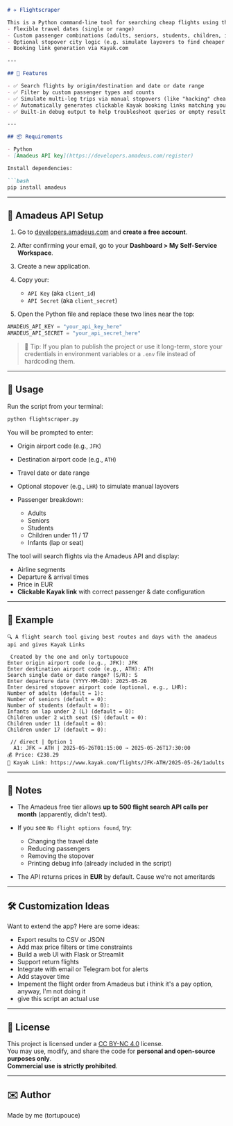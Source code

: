 ````markdown
# ✈️ Flightscraper

This is a Python command-line tool for searching cheap flights using the Amadeus API with support for:
- Flexible travel dates (single or range)
- Custom passenger combinations (adults, seniors, students, children, infants)
- Optional stopover city logic (e.g. simulate layovers to find cheaper routes)
- Booking link generation via Kayak.com

---

## 🚀 Features

- ✅ Search flights by origin/destination and date or date range
- ✅ Filter by custom passenger types and counts
- ✅ Simulate multi-leg trips via manual stopovers (like "hacking" cheaper flights)
- ✅ Automatically generates clickable Kayak booking links matching your search
- ✅ Built-in debug output to help troubleshoot queries or empty results

---

## 📦 Requirements

- Python
- [Amadeus API key](https://developers.amadeus.com/register)

Install dependencies:

```bash
pip install amadeus
````

---

## 🔑 Amadeus API Setup

1. Go to [developers.amadeus.com](https://developers.amadeus.com/register) and **create a free account**.
2. After confirming your email, go to your **Dashboard > My Self-Service Workspace**.
3. Create a new application.
4. Copy your:

   * `API Key` (aka `client_id`)
   * `API Secret` (aka `client_secret`)
5. Open the Python file and replace these two lines near the top:

```python
AMADEUS_API_KEY = "your_api_key_here"
AMADEUS_API_SECRET = "your_api_secret_here"
```

> 🔐 Tip: If you plan to publish the project or use it long-term, store your credentials in environment variables or a `.env` file instead of hardcoding them.

---

## 🛫 Usage

Run the script from your terminal:

```bash
python flightscraper.py
```

You will be prompted to enter:

* Origin airport code (e.g., `JFK`)
* Destination airport code (e.g., `ATH`)
* Travel date or date range
* Optional stopover (e.g., `LHR`) to simulate manual layovers
* Passenger breakdown:

  * Adults
  * Seniors
  * Students
  * Children under 11 / 17
  * Infants (lap or seat)

The tool will search flights via the Amadeus API and display:

* Airline segments
* Departure & arrival times
* Price in EUR
* **Clickable Kayak link** with correct passenger & date configuration

---

## 📸 Example

```text
🔍 A flight search tool giving best routes and days with the amadeus api and gives Kayak Links

 Created by the one and only tortupouce
Enter origin airport code (e.g., JFK): JFK
Enter destination airport code (e.g., ATH): ATH
Search single date or date range? (S/R): S
Enter departure date (YYYY-MM-DD): 2025-05-26
Enter desired stopover airport code (optional, e.g., LHR):
Number of adults (default = 1):
Number of seniors (default = 0):
Number of students (default = 0):
Infants on lap under 2 (L) (default = 0):
Children under 2 with seat (S) (default = 0):
Children under 11 (default = 0):
Children under 17 (default = 0):

 // direct | Option 1
  A1: JFK → ATH | 2025-05-26T01:15:00 → 2025-05-26T17:30:00
💰 Price: €238.29
🔗 Kayak Link: https://www.kayak.com/flights/JFK-ATH/2025-05-26/1adults
```

---

## 🧠 Notes

* The Amadeus free tier allows **up to 500 flight search API calls per month** (apparently, didn't test).
* If you see `No flight options found`, try:

  * Changing the travel date
  * Reducing passengers
  * Removing the stopover
  * Printing debug info (already included in the script)
* The API returns prices in **EUR** by default. Cause we're not ameritards

---

## 🛠️ Customization Ideas

Want to extend the app? Here are some ideas:

* Export results to CSV or JSON
* Add max price filters or time constraints
* Build a web UI with Flask or Streamlit
* Support return flights
* Integrate with email or Telegram bot for alerts
* Add stayover time
* Impement the flight order from Amadeus but i think it's a pay option, anyway, I'm not doing it
* give this script an actual use

---

## 📝 License

This project is licensed under a [CC BY-NC 4.0](https://creativecommons.org/licenses/by-nc/4.0/) license.  
You may use, modify, and share the code for **personal and open-source purposes only**.  
**Commercial use is strictly prohibited**.


---

## ✉️ Author

Made by me (tortupouce)
